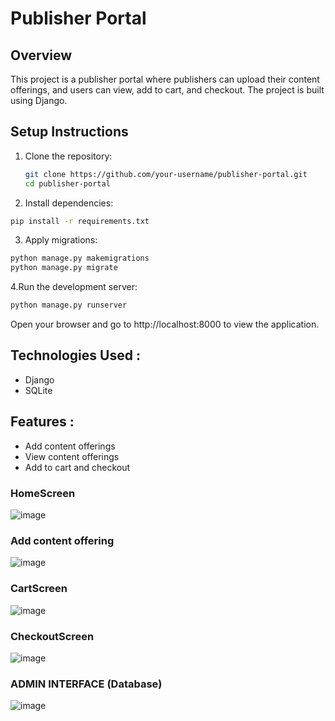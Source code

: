 # Publisher Portal

## Overview

This project is a publisher portal where publishers can upload their content offerings, and users can view, add to cart, and checkout. The project is built using Django.

## Setup Instructions

1. Clone the repository:
   ```sh
   git clone https://github.com/your-username/publisher-portal.git
   cd publisher-portal

2. Install dependencies:
  ```sh
  pip install -r requirements.txt
```

3. Apply migrations:
  ```sh
  python manage.py makemigrations
  python manage.py migrate
```

4.Run the development server:
```sh
python manage.py runserver
```
Open your browser and go to http://localhost:8000 to view the application.


## Technologies Used : 
- Django
- SQLite

## Features :
- Add content offerings
- View content offerings
- Add to cart and checkout

### HomeScreen
![image](https://github.com/prudhvikollanapK/PublisherPortal/assets/86195686/77318bc2-fbf5-4ef9-ab3d-8e033520342e)

### Add content offering
![image](https://github.com/prudhvikollanapK/PublisherPortal/assets/86195686/4dac280e-40cb-4132-91fc-1e1f312f286c)

### CartScreen
![image](https://github.com/prudhvikollanapK/PublisherPortal/assets/86195686/d4f934cd-3dd1-4c31-92e3-eb9e948935c6)

### CheckoutScreen
![image](https://github.com/prudhvikollanapK/PublisherPortal/assets/86195686/2cc7b2e6-e19d-42cb-8dee-36a247b78c99)

### ADMIN INTERFACE (Database)
![image](https://github.com/prudhvikollanapK/PublisherPortal/assets/86195686/fb46afd7-988d-44e6-8399-54b2131b8433)






